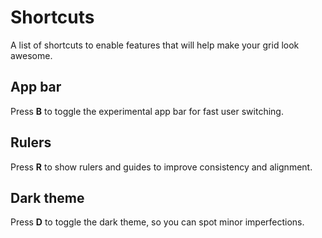 # Shortcuts

A list of shortcuts to enable features that will help make your grid look awesome.  

## App bar
Press **B** to toggle the experimental app bar for fast user switching.

## Rulers
Press **R** to show rulers and guides to improve consistency and alignment.

## Dark theme
Press **D** to toggle the dark theme, so you can spot minor imperfections.
